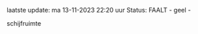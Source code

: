 laatste update: 
ma 13-11-2023 22:20   uur 
Status: FAALT - geel - 
<div class="service Y">schijfruimte</div>